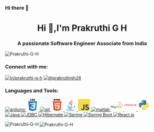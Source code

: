 ### Hi there 👋
<h1 align="center">Hi 👋,I'm Prakruthi G H </h1>
<h3 align="center">A passionate Software Engineer Associate from India</h3>

<p align="left"> <img src="https://komarev.com/ghpvc/?username=Prakruthi-G-H &label=Profile%20views&color=0e75b6&style=flat" alt="Prakruthi-G-H " /> </p>


<h3 align="left">Connect with me:</h3>
<p align="left">
<a href="https://linkedin.com/in/in/prakruthi-g-h" target="blank"><img align="center" src="https://raw.githubusercontent.com/rahuldkjain/github-profile-readme-generator/master/src/images/icons/Social/linked-in-alt.svg" alt="in/prakruthi-g-h" height="30" width="40" /></a>
<a href="https://www.hackerrank.com/@prakruthigh28" target="blank"><img align="center" src="https://raw.githubusercontent.com/rahuldkjain/github-profile-readme-generator/master/src/images/icons/Social/hackerrank.svg" alt="@prakruthigh28" height="30" width="40" /></a>
</p>

<h3 align="left">Languages and Tools:</h3>
<p align="left"> <a href="https://www.arduino.cc/" target="_blank" rel="noreferrer"> <img src="https://cdn.worldvectorlogo.com/logos/arduino-1.svg" alt="arduino" width="40" height="40"/> </a> <a href="https://www.w3schools.com/css/" target="_blank" rel="noreferrer"> <img src="https://raw.githubusercontent.com/devicons/devicon/master/icons/css3/css3-original-wordmark.svg" alt="css3" width="40" height="40"/> </a> <a href="https://git-scm.com/" target="_blank" rel="noreferrer"> <img src="https://www.vectorlogo.zone/logos/git-scm/git-scm-icon.svg" alt="git" width="40" height="40"/> </a> <a href="https://www.w3.org/html/" target="_blank" rel="noreferrer"> <img src="https://raw.githubusercontent.com/devicons/devicon/master/icons/html5/html5-original-wordmark.svg" alt="html5" width="40" height="40"/> </a> <a href="https://www.java.com" target="_blank" rel="noreferrer"> <img src="https://raw.githubusercontent.com/devicons/devicon/master/icons/java/java-original.svg" alt="java" width="40" height="40"/> </a> <a href="https://developer.mozilla.org/en-US/docs/Web/JavaScript" target="_blank" rel="noreferrer"> <img src="https://raw.githubusercontent.com/devicons/devicon/master/icons/javascript/javascript-original.svg" alt="javascript" width="40" height="40"/> </a> <a href="https://www.mathworks.com/" target="_blank" rel="noreferrer"> <img src="https://upload.wikimedia.org/wikipedia/commons/2/21/Matlab_Logo.png" alt="matlab" width="40" height="40"/> </a> <a href="https://www.mysql.com/" target="_blank" rel="noreferrer"> <img src="https://raw.githubusercontent.com/devicons/devicon/master/icons/mysql/mysql-original-wordmark.svg" alt="mysql" width="40" height="40"/> </a> <a href="https://www.oracle.com/" target="_blank" rel="noreferrer"> <img src="https://raw.githubusercontent.com/devicons/devicon/master/icons/oracle/oracle-original.svg" alt="oracle" width="40" height="40"/> </a> <a href="https://www.python.org" target="_blank" rel="noreferrer"> <img src="https://raw.githubusercontent.com/devicons/devicon/master/icons/python/python-original.svg" alt="python" width="40" height="40"/> </a>

<a href="https://www.java.com" target="_blank" rel="noreferrer">
  <img src="https://cdn.worldvectorlogo.com/logos/java-4.svg" alt="Java" width="40" height="40"/>
</a>
<a href="https://docs.oracle.com/javase/8/docs/technotes/guides/jdbc/" target="_blank" rel="noreferrer">
  <img src="https://cdn.worldvectorlogo.com/logos/database-1.svg" alt="JDBC" width="40" height="40"/>
</a>
<a href="https://hibernate.org" target="_blank" rel="noreferrer">
  <img src="https://cdn.worldvectorlogo.com/logos/hibernate.svg" alt="Hibernate" width="40" height="40"/>
</a>
<a href="https://spring.io" target="_blank" rel="noreferrer">
  <img src="https://cdn.worldvectorlogo.com/logos/spring-3.svg" alt="Spring" width="40" height="40"/>
</a>
<a href="https://spring.io/projects/spring-boot" target="_blank" rel="noreferrer">
  <img src="https://cdn.worldvectorlogo.com/logos/spring-3.svg" alt="Spring Boot" width="40" height="40"/>
</a>
<a href="https://reactjs.org" target="_blank" rel="noreferrer">
  <img src="https://cdn.worldvectorlogo.com/logos/react-2.svg" alt="React.js" width="40" height="40"/>
</a>

</p>

<p><img align="left" src="https://github-readme-stats.vercel.app/api/top-langs?username=Prakruthi-G-H &show_icons=true&locale=en&layout=compact" alt="Prakruthi-G-H " /></p>

<p>&nbsp;<img align="center" src="https://github-readme-stats.vercel.app/api?username=Prakruthi-G-H &show_icons=true&locale=en" alt="Prakruthi-G-H " /></p>





